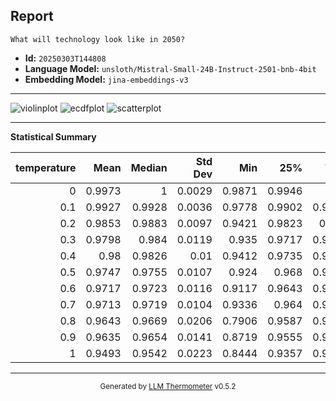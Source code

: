 ## Report

```
What will technology look like in 2050?
```
- **Id:** `20250303T144808`
- **Language Model:** `unsloth/Mistral-Small-24B-Instruct-2501-bnb-4bit`
- **Embedding Model:** `jina-embeddings-v3`

---

![violinplot](../assets/20250303T144808/violinplot.png)
![ecdfplot](../assets/20250303T144808/ecdfplot.png)
![scatterplot](../assets/20250303T144808/scatterplot.png)

---

**Statistical Summary**

|   temperature |   Mean |   Median |   Std Dev |    Min |    25% |    75% |    Max |   Count |
|--------------:|-------:|---------:|----------:|-------:|-------:|-------:|-------:|--------:|
|           0   | 0.9973 |   1      |    0.0029 | 0.9871 | 0.9946 | 1      | 1      |    8128 |
|           0.1 | 0.9927 |   0.9928 |    0.0036 | 0.9778 | 0.9902 | 0.9952 | 0.9999 |    8128 |
|           0.2 | 0.9853 |   0.9883 |    0.0097 | 0.9421 | 0.9823 | 0.992  | 0.9992 |    8128 |
|           0.3 | 0.9798 |   0.984  |    0.0119 | 0.935  | 0.9717 | 0.9888 | 0.9983 |    8128 |
|           0.4 | 0.98   |   0.9826 |    0.01   | 0.9412 | 0.9735 | 0.9878 | 0.9976 |    8128 |
|           0.5 | 0.9747 |   0.9755 |    0.0107 | 0.924  | 0.968  | 0.9829 | 0.9972 |    8128 |
|           0.6 | 0.9717 |   0.9723 |    0.0116 | 0.9117 | 0.9643 | 0.9806 | 0.9948 |    8128 |
|           0.7 | 0.9713 |   0.9719 |    0.0104 | 0.9336 | 0.964  | 0.9796 | 0.9949 |    8128 |
|           0.8 | 0.9643 |   0.9669 |    0.0206 | 0.7906 | 0.9587 | 0.9744 | 0.9948 |    8128 |
|           0.9 | 0.9635 |   0.9654 |    0.0141 | 0.8719 | 0.9555 | 0.9737 | 0.9928 |    8128 |
|           1   | 0.9493 |   0.9542 |    0.0223 | 0.8444 | 0.9357 | 0.9661 | 0.99   |    8128 |

---

<div align="center">
  <sub>Generated by <a href="https://github.com/S1M0N38/llm-thermometer">LLM Thermometer</a> v0.5.2</sub>
</div>